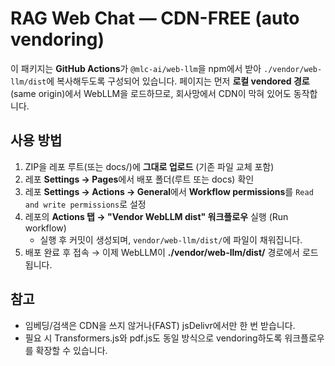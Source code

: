 # RAG Web Chat — CDN-FREE (auto vendoring)
이 패키지는 **GitHub Actions**가 `@mlc-ai/web-llm`을 npm에서 받아 `./vendor/web-llm/dist`에 복사해두도록 구성되어 있습니다.
페이지는 먼저 **로컬 vendored 경로**(same origin)에서 WebLLM을 로드하므로, 회사망에서 CDN이 막혀 있어도 동작합니다.

## 사용 방법
1. ZIP을 레포 루트(또는 docs/)에 **그대로 업로드** (기존 파일 교체 포함)
2. 레포 **Settings → Pages**에서 배포 폴더(루트 또는 docs) 확인
3. 레포 **Settings → Actions → General**에서 **Workflow permissions**를 `Read and write permissions`로 설정
4. 레포의 **Actions 탭 → "Vendor WebLLM dist" 워크플로우** 실행 (Run workflow)
   - 실행 후 커밋이 생성되며, `vendor/web-llm/dist/`에 파일이 채워집니다.
5. 배포 완료 후 접속 → 이제 WebLLM이 **./vendor/web-llm/dist/** 경로에서 로드됩니다.

## 참고
- 임베딩/검색은 CDN을 쓰지 않거나(FAST) jsDelivr에서만 한 번 받습니다.
- 필요 시 Transformers.js와 pdf.js도 동일 방식으로 vendoring하도록 워크플로우를 확장할 수 있습니다.

